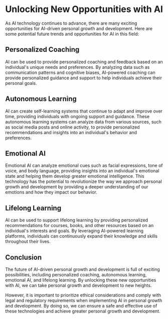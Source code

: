 Unlocking New Opportunities with AI
=============================================================================================================================

As AI technology continues to advance, there are many exciting opportunities for AI-driven personal growth and development. Here are some potential future trends and opportunities for AI in this field:

Personalized Coaching
---------------------

AI can be used to provide personalized coaching and feedback based on an individual's unique needs and preferences. By analyzing data such as communication patterns and cognitive biases, AI-powered coaching can provide personalized guidance and support to help individuals achieve their personal goals.

Autonomous Learning
-------------------

AI can create self-learning systems that continue to adapt and improve over time, providing individuals with ongoing support and guidance. These autonomous learning systems can analyze data from various sources, such as social media posts and online activity, to provide personalized recommendations and insights into an individual's behavior and preferences.

Emotional AI
------------

Emotional AI can analyze emotional cues such as facial expressions, tone of voice, and body language, providing insights into an individual's emotional state and helping them develop greater emotional intelligence. This technology has the potential to revolutionize the way we approach personal growth and development by providing a deeper understanding of our emotions and how they impact our behavior.

Lifelong Learning
-----------------

AI can be used to support lifelong learning by providing personalized recommendations for courses, books, and other resources based on an individual's interests and goals. By leveraging AI-powered learning platforms, individuals can continuously expand their knowledge and skills throughout their lives.

Conclusion
----------

The future of AI-driven personal growth and development is full of exciting possibilities, including personalized coaching, autonomous learning, emotional AI, and lifelong learning. By unlocking these new opportunities with AI, we can take personal growth and development to new heights.

However, it is important to prioritize ethical considerations and comply with legal and regulatory requirements when implementing AI in personal growth and development. By doing so, we can ensure a safe and effective use of these technologies and achieve greater personal growth and development.
